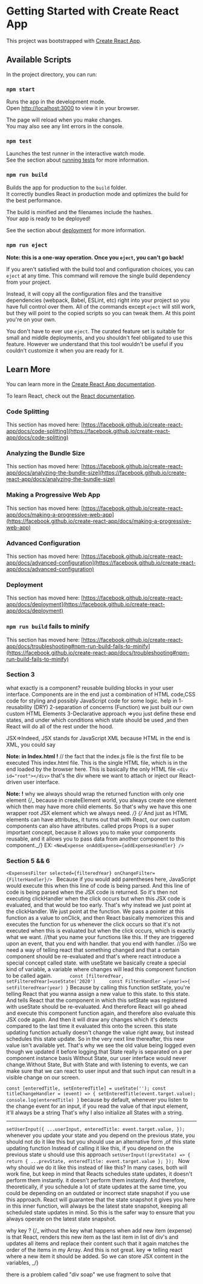 # Getting Started with Create React App

This project was bootstrapped with [Create React App](https://github.com/facebook/create-react-app).

## Available Scripts

In the project directory, you can run:

### `npm start`

Runs the app in the development mode.\
Open [http://localhost:3000](http://localhost:3000) to view it in your browser.

The page will reload when you make changes.\
You may also see any lint errors in the console.

### `npm test`

Launches the test runner in the interactive watch mode.\
See the section about [running tests](https://facebook.github.io/create-react-app/docs/running-tests) for more information.

### `npm run build`

Builds the app for production to the `build` folder.\
It correctly bundles React in production mode and optimizes the build for the best performance.

The build is minified and the filenames include the hashes.\
Your app is ready to be deployed!

See the section about [deployment](https://facebook.github.io/create-react-app/docs/deployment) for more information.

### `npm run eject`

**Note: this is a one-way operation. Once you `eject`, you can't go back!**

If you aren't satisfied with the build tool and configuration choices, you can `eject` at any time. This command will remove the single build dependency from your project.

Instead, it will copy all the configuration files and the transitive dependencies (webpack, Babel, ESLint, etc) right into your project so you have full control over them. All of the commands except `eject` will still work, but they will point to the copied scripts so you can tweak them. At this point you're on your own.

You don't have to ever use `eject`. The curated feature set is suitable for small and middle deployments, and you shouldn't feel obligated to use this feature. However we understand that this tool wouldn't be useful if you couldn't customize it when you are ready for it.

## Learn More

You can learn more in the [Create React App documentation](https://facebook.github.io/create-react-app/docs/getting-started).

To learn React, check out the [React documentation](https://reactjs.org/).

### Code Splitting

This section has moved here: [https://facebook.github.io/create-react-app/docs/code-splitting](https://facebook.github.io/create-react-app/docs/code-splitting)

### Analyzing the Bundle Size

This section has moved here: [https://facebook.github.io/create-react-app/docs/analyzing-the-bundle-size](https://facebook.github.io/create-react-app/docs/analyzing-the-bundle-size)

### Making a Progressive Web App

This section has moved here: [https://facebook.github.io/create-react-app/docs/making-a-progressive-web-app](https://facebook.github.io/create-react-app/docs/making-a-progressive-web-app)

### Advanced Configuration

This section has moved here: [https://facebook.github.io/create-react-app/docs/advanced-configuration](https://facebook.github.io/create-react-app/docs/advanced-configuration)

### Deployment

This section has moved here: [https://facebook.github.io/create-react-app/docs/deployment](https://facebook.github.io/create-react-app/docs/deployment)

### `npm run build` fails to minify

This section has moved here: [https://facebook.github.io/create-react-app/docs/troubleshooting#npm-run-build-fails-to-minify](https://facebook.github.io/create-react-app/docs/troubleshooting#npm-run-build-fails-to-minify)

### Section 3

<!--
JSX syntax
work with component,
work with data in React apps,
-->

what exactly is a component?
reusable building blocks in your user interface. Components are in the end just a combination of HTML code,CSS code for styling and possibly JavaScript code for some logic.
help in 1- reusability (DRY) 2-separation of concerns (Function) we just built our own custom HTML Elements
3-Declarative approach =>you just define these end states, and under which conditions which state should be used ,and then React will do all of the rest under the hood.

JSX=>Indeed, JSX stands for JavaScript XML
because HTML in the end is XML, you could say

**Note: in Index.html !**
// the fact that the index.js file is the first file to be executed
This index.html file. This is the single HTML file, which is in the end loaded by the browser here. This is basically the only HTML file
`<div id="root"></div>`
that's the div where we want to attach or inject our React-driven user interface.

**Note: !**
why we always should wrap the returned function with only one element
{/_ because in createElement world, you always create one element which then may have more child elements. So that's why we have this one wrapper root JSX element which we always need. _/}
{/_ And just as HTML elements can have attributes, it turns out that with React, our own custom components can also have attributes. called props
Props is a super important concept, because it allows you to make your components reusable, and it allows you to pass data from another component to this component._/}
EX: `<NewExpense onAddExpense={addExpensesHandler} />`

### Section 5 && 6

<!--
Handling Events
Updating the UI & working with "State",
A closer look at Components & State
-->

`<ExpensesFilter selected={filteredYear} onChangeFilter={FilterHandler}/> `
Because if you would add parentheses here, JavaScript would execute this when this line of code is being parsed. And this line of code is being parsed when the JSX code is returned. So it's then not executing clickHandler when the click occurs but when this JSX code is evaluated, and that would be too early. That's why instead we just point at the clickHandler. We just point at the function. We pass a pointer at this function as a value to onClick, and then React basically memorizes this and executes the function for us whenever the click occurs so that it's not executed when this is evaluated but when the click occurs, which is exactly what we want.
//that you name your functions like this. If they are triggered upon an event, that you end with handler. that you end with handler.
//So we need a way of telling react that something changed and that a certain component should be re-evaluated and that's where react introduce a special concept called state.
with useState we basically create a special kind of variable, a variable where changes will lead this component function to be called again.
`      const [filteredYear, setFilteredYear]=useState('2020')    
    const FilterHandler =(year)=>{
      setFilteredYear(year)
    }`
Because by calling this function setState, you're telling React that you wanna assign a new value to this state. to this state. And tells React that the component in which this setState was registered with useState should be re-evaluated. And therefore React will go ahead and execute this component function again, and therefore also evaluate this JSX code again. And then it will draw any changes which it's detects compared to the last time it evaluated this onto the screen. this state updating function actually doesn't change the value right away, but instead schedules this state update. So in the very next line thereafter, this new value isn't available yet. That's why we see the old value being logged even though we updated it before logging.that State really is separated on a per component instance basis Without State, our user interface would never change.Without State, But with State and with listening to events, we can make sure that we can react to user input and that such input can result in a visible change on our screen.

`const [enteredTitle, setEnteredTitle] = useState('');
const titleChangeHandler = (event) => {
    setEnteredTitle(event.target.value);
    console.log(enteredTitle)
  }`
because by default, whenever you listen to the change event for an input, if you read the value of that input element, it'll always be a string That's why I also initialize all States with a string.

---

`setUserInput({
   ...userInput,
   enteredTitle: event.target.value,
 });
`
whenever you update your state and you depend on the previous state, you should not do it like this but you should use an alternative form ,of this state updating function Instead of calling it like this, if you depend on the previous state u should use this approach
`setUserInput((prevState) => {
      return { ...prevState, enteredTitle: event.target.value };
    });
`
Now why should we do it like this instead of like this?
In many cases, both will work fine, but keep in mind that Reacts schedules state updates, it doesn't perform them instantly. it doesn't perform them instantly. And therefore, theoretically, if you schedule a lot of state updates at the same time, you could be depending on an outdated or incorrect state snapshot if you use this approach. React will guarantee that the state snapshot it gives you here in this inner function, will always be the latest state snapshot, keeping all scheduled state updates in mind. So this is the safer way to ensure that you always operate on the latest state snapshot.

why key ?
{/_ without the key what happens when add new item (expense) is that React, renders this new item as the last item in list of div's and updates all items and replace their content such that it again matches the order of the items in my Array. And this is not great. key => telling react where a new item it should be added. So we can store JSX content in the variables, _/}

there is a problem called "div soap" we use fragment to solve that
